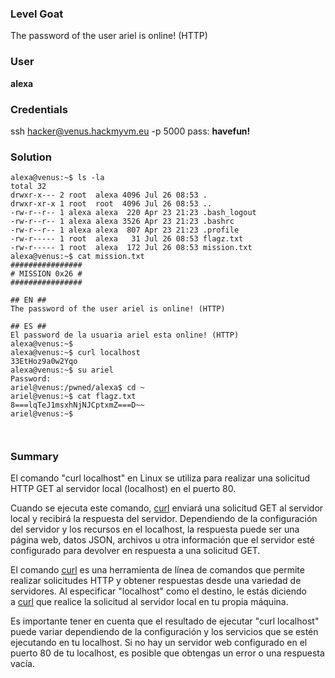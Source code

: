 ### Level Goat
The password of the user ariel is online! (HTTP)
### User
**alexa**
### Credentials
ssh hacker@venus.hackmyvm.eu -p 5000
pass: **havefun!**
### Solution
```shell
alexa@venus:~$ ls -la
total 32
drwxr-x--- 2 root  alexa 4096 Jul 26 08:53 .
drwxr-xr-x 1 root  root  4096 Jul 26 08:53 ..
-rw-r--r-- 1 alexa alexa  220 Apr 23 21:23 .bash_logout
-rw-r--r-- 1 alexa alexa 3526 Apr 23 21:23 .bashrc
-rw-r--r-- 1 alexa alexa  807 Apr 23 21:23 .profile
-rw-r----- 1 root  alexa   31 Jul 26 08:53 flagz.txt
-rw-r----- 1 root  alexa  172 Jul 26 08:53 mission.txt
alexa@venus:~$ cat mission.txt 
################
# MISSION 0x26 #
################

## EN ##
The password of the user ariel is online! (HTTP)

## ES ##
El password de la usuaria ariel esta online! (HTTP)
alexa@venus:~$ 
alexa@venus:~$ curl localhost
33EtHoz9a0w2Yqo
alexa@venus:~$ su ariel
Password: 
ariel@venus:/pwned/alexa$ cd ~
ariel@venus:~$ cat flagz.txt 
8===lqTeJ1msxhNjNJCptxmZ===D~~
ariel@venus:~$ 



```
### Summary

El comando "curl localhost" en Linux se utiliza para realizar una solicitud HTTP GET al servidor local (localhost) en el puerto 80.

Cuando se ejecuta este comando, [curl](https://www.google.com/search?q=curl) enviará una solicitud GET al servidor local y recibirá la respuesta del servidor. Dependiendo de la configuración del servidor y los recursos en el localhost, la respuesta puede ser una página web, datos JSON, archivos u otra información que el servidor esté configurado para devolver en respuesta a una solicitud GET.

El comando [curl](https://www.google.com/search?q=curl) es una herramienta de línea de comandos que permite realizar solicitudes HTTP y obtener respuestas desde una variedad de servidores. Al especificar "localhost" como el destino, le estás diciendo a [curl](https://www.google.com/search?q=curl) que realice la solicitud al servidor local en tu propia máquina.

Es importante tener en cuenta que el resultado de ejecutar "curl localhost" puede variar dependiendo de la configuración y los servicios que se estén ejecutando en tu localhost. Si no hay un servidor web configurado en el puerto 80 de tu localhost, es posible que obtengas un error o una respuesta vacía.